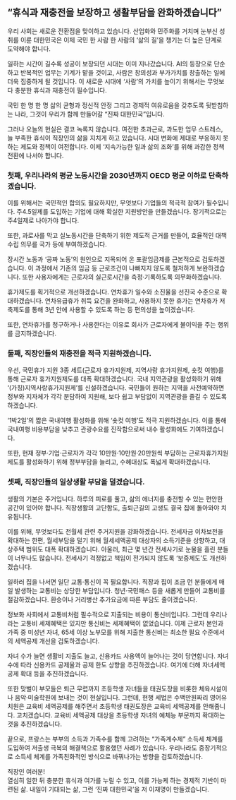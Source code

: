 ## “휴식과 재충전을 보장하고 생활부담을 완화하겠습니다”

우리 사회는 새로운 전환점을 맞이하고 있습니다. 산업화와 민주화를 거치며 눈부신 성취를 이룬 대한민국은 이제 국민 한 사람 한 사람의 ‘삶의 질’을 챙기는 더 높은 단계로 도약해야 합니다.  

일하는 시간이 길수록 성공이 보장되던 시대는 이미 지나갔습니다. AI의 등장으로 단순하고 반복적인 업무는 기계가 맡을 것이고, 사람은 창의성과 부가가치를 창출하는 일에 더욱 집중하게 될 것입니다. 이 새로운 시대에 ‘사람’의 가치를 높이기 위해서는 무엇보다 충분한 휴식과 재충전이 필수입니다.   

국민 한 명 한 명 삶의 균형과 정신적 안정 그리고 경제적 여유로움을 갖추도록 뒷받침하는 나라, 그것이 우리가 함께 만들어갈 “진짜 대한민국”입니다.  

그러나 오늘의 현실은 결코 녹록지 않습니다. 여전한 초과근로, 과도한 업무 스트레스, 늘 부족한 휴식이 직장인의 삶을 지치게 하고 있습니다. 시대 변화에 제대로 부응하지 못하는 제도와 정책이 여전합니다. 이제 ‘지속가능한 일과 삶의 조화’를 위해 과감한 정책 전환에 나서야 합니다.  

### 첫째, 우리나라의 평균 노동시간을 2030년까지 OECD 평균 이하로 단축하겠습니다.
이를 위해서는 국민적인 합의도 필요하지만, 무엇보다 기업들의 적극적 참여가 필수입니다. 주4.5일제를 도입하는 기업에 대해 확실한 지원방안을 만들겠습니다. 장기적으로는 주4일제로 나아가야 합니다.  

또한, 과로사를 막고 실노동시간을 단축하기 위한 제도적 근거를 만들어, 효율적인 대책 수립 의무를 국가 등에 부여하겠습니다.  

장시간 노동과 ‘공짜 노동’의 원인으로 지목되어 온 포괄임금제를 근본적으로 검토하겠습니다. 이 과정에서 기존의 임금 등 근로조건이 나빠지지 않도록 철저하게 보완하겠습니다. 또한 사용자에게는 근로자의 실근로시간을 측정·기록하도록 의무화하겠습니다.  

휴가제도를 획기적으로 개선하겠습니다. 연차휴가 일수와 소진율을 선진국 수준으로 확대하겠습니다. 연차유급휴가 취득 요건을 완화하고, 사용하지 못한 휴가는 연차휴가 저축제도를 통해 3년 안에 사용할 수 있도록 하는 등 편의성을 높이겠습니다.  

또한, 연차휴가를 청구하거나 사용한다는 이유로 회사가 근로자에게 불이익을 주는 행위를 금지하겠습니다.  

### 둘째, 직장인들의 재충전을 적극 지원하겠습니다.
우선, 국민휴가 지원 3종 세트(근로자 휴가지원제, 지역사랑 휴가지원제, 숏컷 여행)를 통해 근로자 휴가지원제도를 대폭 확대하겠습니다. 국내 지역관광을 활성화하기 위해 ‘(가칭)지역사랑휴가지원제’를 신설하겠습니다. 국민들이 원하는 지역을 사전예약하면 정부와 지자체가 각각 분담하여 지원해, 보다 쉽고 부담없이 지역관광을 즐길 수 있도록 하겠습니다.   

‘1박2일’의 짧은 국내여행 활성화를 위해 ‘숏컷 여행’도 적극 지원하겠습니다. 이를 통해 국내여행 비용부담을 낮추고 관광수요를 진작함으로써 내수 활성화에도 기여하겠습니다.  

또한, 현재 정부·기업·근로자가 각각 10만원·10만원·20만원씩 부담하는 근로자휴가지원제도를 활성화하기 위해 정부부담을 늘리고, 수혜대상도 폭넓게 확대하겠습니다.  

### 셋째, 직장인들의 일상생활 부담을 덜겠습니다.
생활의 기본은 주거입니다. 하루의 피로를 풀고, 삶의 에너지를 충전할 수 있는 편안한 공간이 있어야 합니다. 직장생활의 고단함도, 출퇴근길의 고생도 결국 집에 돌아와야 치유됩니다.  

이를 위해, 무엇보다도 전월세 관련 주거지원을 강화하겠습니다. 전세자금 이차보전을 확대하는 한편, 월세부담을 덜기 위해 월세세액공제 대상자의 소득기준을 상향하고, 대상주택 범위도 대폭 확대하겠습니다. 아울러, 최근 몇 년간 전세사기로 눈물을 흘린 분들이 너무나도 많습니다. 전세사기 걱정없고 책임이 전가되지 않도록 ‘보증제도’도 개선하겠습니다.  

일하러 집을 나서면 일단 교통·통신이 꼭 필요합니다. 직장과 집이 조금 먼 분들에게 매일 발생하는 교통비는 상당한 부담입니다. 청년·국민패스 등을 새롭게 만들어 교통비를 절감하겠습니다. 환승이나 거리병산 추가요금에 따른 부담도 줄이겠습니다.  

정보화 사회에서 교통비처럼 필수적으로 지출되는 비용이 통신비입니다. 그런데 우리나라는 교통비 세제혜택은 있지만 통신비는 세제혜택이 없었습니다. 이제 근로자 본인과 가족 중 미성년 자녀, 65세 이상 노부모를 위해 지출한 통신비는 최소한 필요 수준에서의 세액공제 개선을 검토하겠습니다.  

자녀 수가 늘면 생활비 지출도 늘고, 신용카드 사용액이 늘어나는 것이 당연합니다. 자녀 수에 따라 신용카드 공제율과 공제 한도 상향을 추진하겠습니다. 여기에 더해 자녀세액 공제 확대 등을 추진하겠습니다.  

또한 맞벌이 부모들은 퇴근 무렵까지 초등학생 자녀들을 태권도장을 비롯한 체육시설이나 음악·미술학원에 보내는 것이 현실입니다. 그런데, 현행 세법은 수백만원짜리 영어유치원은 교육비 세액공제를 해주면서 초등학생 태권도장은 교육비 세액공제를 안해줍니다. 고치겠습니다. 교육비 세액공제 대상을 초등학생 자녀의 예체능 부문까지 확대하는 것을 추진하겠습니다.   

끝으로, 프랑스는 부부의 소득과 가족수를 함께 고려하는 “가족계수제” 소득세 체계를 도입하여 저출생 극복의 해결책으로 활용했던 사례가 있습니다. 우리나라도 중장기적으로 소득세 체계를 가족친화적인 방식으로 바꿔나가는 방향을 검토하겠습니다.  

직장인 여러분!  
열심히 일한 뒤 충분한 휴식과 여가를 누릴 수 있고, 이를 가능케 하는 경제적 기반이 마련된 삶. 내일이 기대되는 삶, 그런 ‘진짜 대한민국’을 저 이재명이 만들겠습니다.
